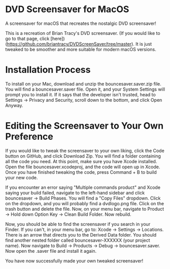 # DVD Screensaver for MacOS

A screensaver for macOS that recreates the nostalgic DVD screensaver!

This is a recreation of Brian Tracy's DVD screensaver. (If you would like to go to that page, click [here])(https://github.com/briantracy/DVDScreenSaver/tree/master). It is just tweaked to be smoother and more suitable for modern macOS versions.

# Installation Process

To install on your Mac, download and unzip the bouncesaver.saver.zip file. You will find a bouncesaver.saver file. Open it, and your System Settings will prompt you to install it. If it says that the developer isn't trusted, head to Settings -> Privacy and Security, scroll down to the bottom, and click Open Anyway. 

# Editing the Screensaver to Your Own Preference

If you would like to tweak the screensaver to your own liking, click the Code button on GitHub, and click Download Zip. You will find a folder containing all the code you need. At this point, make sure you have Xcode installed. Open the file bouncesaver.xcodeproj, and the code will open up in Xcode. Once you have finished tweaking the code, press Command + B to build your new code.

If you encounter an error saying "Multiple commands product" and Xcode saying your build failed, navigate to the left-hand sidebar and click bouncesaver -> Build Phases. You will find a "Copy Files" dropdown. Click on the dropdown, and you will probably find a dvdlogo.png file. Click on the trash button and delete the file. Now, on your menu bar, navigate to Product -> Hold down Option Key -> Clean Build Folder. Now rebuild. 

Now, you should be able to find the screensaver if you search in your Finder. If you can't, in your menu bar, go to: Xcode -> Settings -> Locations. There is an arrow that directs you to the Derived Data folder. You should find another nested folder called bouncesaver-XXXXXX (your project name). Now navigate to Build -> Products -> Debug -> bouncesaver.saver. Now open the .saver file and install it again.

You have now successfully made your own tweaked screensaver!

